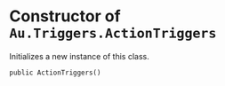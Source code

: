 # Constructor of `Au.Triggers.ActionTriggers`

Initializes a new instance of this class.

```
public ActionTriggers()
```